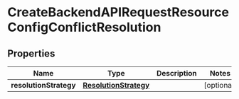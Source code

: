 

# CreateBackendAPIRequestResourceConfigConflictResolution


## Properties

| Name | Type | Description | Notes |
|------------ | ------------- | ------------- | -------------|
|**resolutionStrategy** | [**ResolutionStrategy**](ResolutionStrategy.md) |  |  [optional] |




